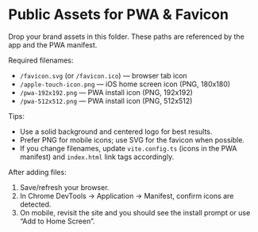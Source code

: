 # Public Assets for PWA & Favicon

Drop your brand assets in this folder. These paths are referenced by the app and the PWA manifest.

Required filenames:
- `/favicon.svg` (or `/favicon.ico`) — browser tab icon
- `/apple-touch-icon.png` — iOS home screen icon (PNG, 180x180)
- `/pwa-192x192.png` — PWA install icon (PNG, 192x192)
- `/pwa-512x512.png` — PWA install icon (PNG, 512x512)

Tips:
- Use a solid background and centered logo for best results.
- Prefer PNG for mobile icons; use SVG for the favicon when possible.
- If you change filenames, update `vite.config.ts` (icons in the PWA manifest) and `index.html` link tags accordingly.

After adding files:
1) Save/refresh your browser.
2) In Chrome DevTools → Application → Manifest, confirm icons are detected.
3) On mobile, revisit the site and you should see the install prompt or use “Add to Home Screen”.